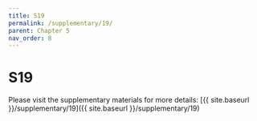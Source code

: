```yaml
---
title: S19
permalink: /supplementary/19/
parent: Chapter 5
nav_order: 8
---
```


# S19

Please visit the supplementary materials for more details: [{{ site.baseurl }}/supplementary/19]({{ site.baseurl }}/supplementary/19)
